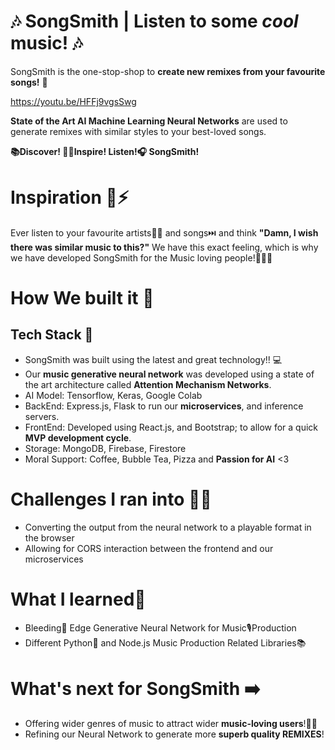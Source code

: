 # 🎶 SongSmith | Listen to some *cool* music! 🎶

SongSmith is the one-stop-shop to **create new remixes from your favourite songs!** 🎼

https://youtu.be/HFFj9vgsSwg

**State of the Art AI Machine Learning Neural Networks** are used to generate remixes with similar styles to your best-loved songs. 

**📚Discover! 👨‍🎤Inspire! Listen!🎧 SongSmith!**


# Inspiration 💭⚡

Ever listen to your favourite artists🧑‍🎤 and songs⏭️ and think **"Damn, I wish there was similar music to this?"** We have this exact feeling, which is why we have developed SongSmith for the Music loving people!🧑‍🤝‍🧑


# How We built it 🏢
## Tech Stack 🔨
- SongSmith was built using the latest and great technology!! 💻
- Our **music generative neural network** was developed using a state of the art architecture called **Attention Mechanism Networks**. 
- AI Model: Tensorflow, Keras, Google Colab
- BackEnd: Express.js, Flask to run our **microservices**, and inference servers. 
- FrontEnd: Developed using React.js, and Bootstrap; to allow for a quick **MVP development cycle**.
- Storage: MongoDB, Firebase, Firestore
- Moral Support: Coffee, Bubble Tea, Pizza and **Passion for AI** <3

# Challenges I ran into 🧱🤔

- Converting the output from the neural network to a playable format in the browser
- Allowing for CORS interaction between the frontend and our microservices

# What I learned🏫

- Bleeding💉 Edge Generative Neural Network for Music🎙️Production
- Different Python🐍 and Node.js Music Production Related Libraries📚

# What's next for SongSmith ➡️
- Offering wider genres of music to attract wider **music-loving users**!🧑‍🎤
- Refining our Neural Network to generate more **superb quality REMIXES**!

